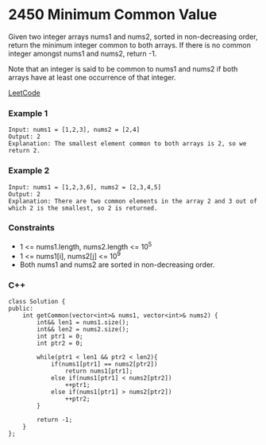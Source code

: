 # 2450 Minimum Common Value

Given two integer arrays nums1 and nums2, sorted in non-decreasing order, return the minimum integer common to both arrays. If there is no common integer amongst nums1 and nums2, return -1.

Note that an integer is said to be common to nums1 and nums2 if both arrays have at least one occurrence of that integer.
 
[LeetCode](https://leetcode.cn/problems/minimum-common-value/)


### Example 1

```
Input: nums1 = [1,2,3], nums2 = [2,4]
Output: 2
Explanation: The smallest element common to both arrays is 2, so we return 2.
```

### Example 2

```
Input: nums1 = [1,2,3,6], nums2 = [2,3,4,5]
Output: 2
Explanation: There are two common elements in the array 2 and 3 out of which 2 is the smallest, so 2 is returned.
```

### Constraints

* 1 <= nums1.length, nums2.length <= 10<sup>5</sup>
* 1 <= nums1[i], nums2[j] <= 10<sup>9</sup>
* Both nums1 and nums2 are sorted in non-decreasing order.

### C++ 

```
class Solution {
public:
    int getCommon(vector<int>& nums1, vector<int>& nums2) {
        int&& len1 = nums1.size();
        int&& len2 = nums2.size();
        int ptr1 = 0;
        int ptr2 = 0;
        
        while(ptr1 < len1 && ptr2 < len2){
            if(nums1[ptr1] == nums2[ptr2])
                return nums1[ptr1];
            else if(nums1[ptr1] < nums2[ptr2])
                ++ptr1;
            else if(nums1[ptr1] > nums2[ptr2])
                ++ptr2;
        }

        return -1;        
    }
};
```